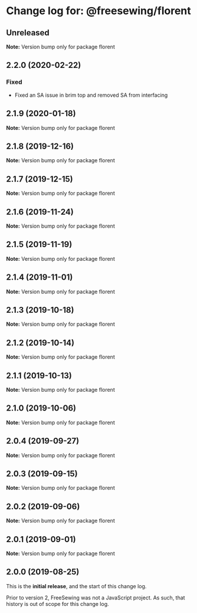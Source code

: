 # Change log for: @freesewing/florent


## Unreleased

**Note:** Version bump only for package florent


## 2.2.0 (2020-02-22)

### Fixed

 - Fixed an SA issue in brim top and removed SA from interfacing
## 2.1.9 (2020-01-18)

**Note:** Version bump only for package florent


## 2.1.8 (2019-12-16)

**Note:** Version bump only for package florent


## 2.1.7 (2019-12-15)

**Note:** Version bump only for package florent


## 2.1.6 (2019-11-24)

**Note:** Version bump only for package florent


## 2.1.5 (2019-11-19)

**Note:** Version bump only for package florent


## 2.1.4 (2019-11-01)

**Note:** Version bump only for package florent


## 2.1.3 (2019-10-18)

**Note:** Version bump only for package florent


## 2.1.2 (2019-10-14)

**Note:** Version bump only for package florent


## 2.1.1 (2019-10-13)

**Note:** Version bump only for package florent


## 2.1.0 (2019-10-06)

**Note:** Version bump only for package florent


## 2.0.4 (2019-09-27)

**Note:** Version bump only for package florent


## 2.0.3 (2019-09-15)

**Note:** Version bump only for package florent


## 2.0.2 (2019-09-06)

**Note:** Version bump only for package florent


## 2.0.1 (2019-09-01)

**Note:** Version bump only for package florent




## 2.0.0 (2019-08-25)

This is the **initial release**, and the start of this change log.

Prior to version 2, FreeSewing was not a JavaScript project.
As such, that history is out of scope for this change log.
